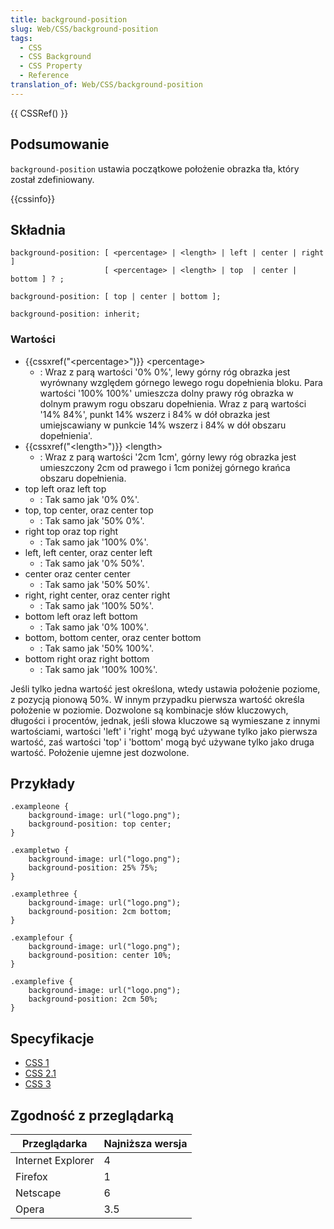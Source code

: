 ```yaml
---
title: background-position
slug: Web/CSS/background-position
tags:
  - CSS
  - CSS Background
  - CSS Property
  - Reference
translation_of: Web/CSS/background-position
---
```

{{ CSSRef() }}

## Podsumowanie

`background-position` ustawia początkowe położenie obrazka tła, który został zdefiniowany.

{{cssinfo}}

## Składnia

    background-position: [ <percentage> | <length> | left | center | right  ]
                         [ <percentage> | <length> | top  | center | bottom ] ? ;

    background-position: [ top | center | bottom ];

    background-position: inherit;

### Wartości

- {{cssxref("&lt;percentage&gt;")}} \<percentage>
  - : Wraz z parą wartości '0% 0%', lewy górny róg obrazka jest wyrównany względem górnego lewego rogu dopełnienia bloku. Para wartości '100% 100%' umieszcza dolny prawy róg obrazka w dolnym prawym rogu obszaru dopełnienia. Wraz z parą wartości '14% 84%', punkt 14% wszerz i 84% w dół obrazka jest umiejscawiany w punkcie 14% wszerz i 84% w dół obszaru dopełnienia'.
- {{cssxref("&lt;length&gt;")}} \<length>
  - : Wraz z parą wartości '2cm 1cm', górny lewy róg obrazka jest umieszczony 2cm od prawego i 1cm poniżej górnego krańca obszaru dopełnienia.
- top left oraz left top
  - : Tak samo jak '0% 0%'.
- top, top center, oraz center top
  - : Tak samo jak '50% 0%'.
- right top oraz top right
  - : Tak samo jak '100% 0%'.
- left, left center, oraz center left
  - : Tak samo jak '0% 50%'.
- center oraz center center
  - : Tak samo jak '50% 50%'.
- right, right center, oraz center right
  - : Tak samo jak '100% 50%'.
- bottom left oraz left bottom
  - : Tak samo jak '0% 100%'.
- bottom, bottom center, oraz center bottom
  - : Tak samo jak '50% 100%'.
- bottom right oraz right bottom
  - : Tak samo jak '100% 100%'.

Jeśli tylko jedna wartość jest określona, wtedy ustawia położenie poziome, z pozycją pionową 50%. W innym przypadku pierwsza wartość określa położenie w poziomie. Dozwolone są kombinacje słów kluczowych, długości i procentów, jednak, jeśli słowa kluczowe są wymieszane z innymi wartościami, wartości 'left' i 'right' mogą być używane tylko jako pierwsza wartość, zaś wartości 'top' i 'bottom' mogą być używane tylko jako druga wartość. Położenie ujemne jest dozwolone.

## Przykłady

    .exampleone {
    	background-image: url("logo.png");
    	background-position: top center;
    }

    .exampletwo {
    	background-image: url("logo.png");
    	background-position: 25% 75%;
    }

    .examplethree {
    	background-image: url("logo.png");
    	background-position: 2cm bottom;
    }

    .examplefour {
    	background-image: url("logo.png");
    	background-position: center 10%;
    }

    .examplefive {
    	background-image: url("logo.png");
    	background-position: 2cm 50%;
    }

## Specyfikacje

- [CSS 1](http://www.w3.org/TR/CSS1#background-position)
- [CSS 2.1](http://www.w3.org/TR/CSS21/colors.html#propdef-background-position)
- [CSS 3](http://www.w3.org/TR/2005/WD-css3-background-20050216/#background-position)

## Zgodność z przeglądarką

| Przeglądarka      | Najniższa wersja |
| ----------------- | ---------------- |
| Internet Explorer | 4                |
| Firefox           | 1                |
| Netscape          | 6                |
| Opera             | 3.5              |
